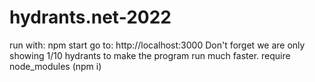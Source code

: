 # hydrants.net-2022
run with:
npm start
go to:
http://localhost:3000
Don't forget we are only showing 1/10 hydrants to make the program run much faster.
require node_modules (npm i)